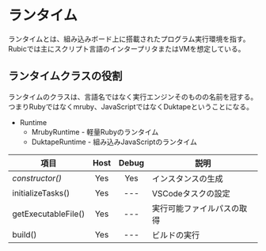 # ランタイム

ランタイムとは、組み込みボード上に搭載されたプログラム実行環境を指す。
Rubicでは主にスクリプト言語のインタープリタまたはVMを想定している。

## ランタイムクラスの役割

ランタイムのクラスは、言語名ではなく実行エンジンそのものの名前を冠する。
つまりRubyではなくmruby、JavaScriptではなくDuktapeということになる。

* Runtime
  * MrubyRuntime - 軽量Rubyのランタイム
  * DuktapeRuntime - 組み込みJavaScriptのランタイム

|項目|Host|Debug|説明|
|--|:--:|:--:|--|
|*constructor()*|Yes|Yes|インスタンスの生成|
|initializeTasks()|Yes|---|VSCodeタスクの設定|
|getExecutableFile()|Yes|---|実行可能ファイルパスの取得|
|build()|Yes|---|ビルドの実行|
